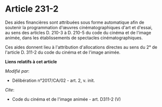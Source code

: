 # Article 231-2

Des aides financières sont attribuées sous forme automatique afin de soutenir la programmation d'œuvres cinématographiques
d'art et d'essai, au sens des articles D. 210-3 à D. 210-5 du code du cinéma et de l'image animée, dans les établissements de
spectacles cinématographiques.

Ces aides donnent lieu à l'attribution d'allocations directes au sens du 2° de l'article D. 311-2 du code du cinéma et de
l'image animée.

**Liens relatifs à cet article**

_Modifié par_:

  - Délibération n°2017/CA/02 - art. 2, v. init.

_Cite_:

  - Code du cinéma et de l'image animée - art. D311-2 (V)
